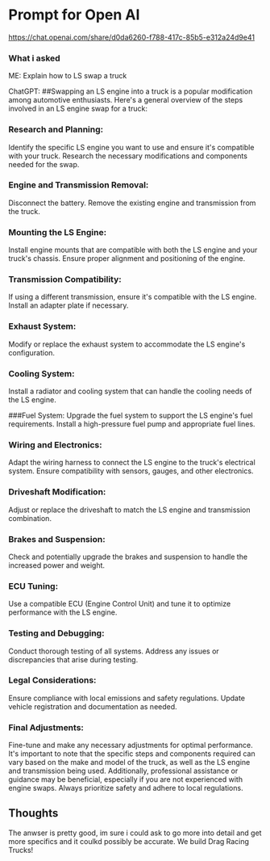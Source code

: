 # Prompt for Open AI

https://chat.openai.com/share/d0da6260-f788-417c-85b5-e312a24d9e41

### What i asked
ME: Explain how to LS swap a truck

ChatGPT: 
##Swapping an LS engine into a truck is a popular modification among automotive enthusiasts. Here's a general overview of the steps involved in an LS engine swap for a truck:

### Research and Planning:

Identify the specific LS engine you want to use and ensure it's compatible with your truck.
Research the necessary modifications and components needed for the swap.

### Engine and Transmission Removal:
Disconnect the battery.
Remove the existing engine and transmission from the truck.

### Mounting the LS Engine:
Install engine mounts that are compatible with both the LS engine and your truck's chassis.
Ensure proper alignment and positioning of the engine.

### Transmission Compatibility:
If using a different transmission, ensure it's compatible with the LS engine.
Install an adapter plate if necessary.

### Exhaust System:
Modify or replace the exhaust system to accommodate the LS engine's configuration.

### Cooling System:
Install a radiator and cooling system that can handle the cooling needs of the LS engine.

###Fuel System:
Upgrade the fuel system to support the LS engine's fuel requirements.
Install a high-pressure fuel pump and appropriate fuel lines.

### Wiring and Electronics:
Adapt the wiring harness to connect the LS engine to the truck's electrical system.
Ensure compatibility with sensors, gauges, and other electronics.

### Driveshaft Modification:
Adjust or replace the driveshaft to match the LS engine and transmission combination.

### Brakes and Suspension:
Check and potentially upgrade the brakes and suspension to handle the increased power and weight.

### ECU Tuning:
Use a compatible ECU (Engine Control Unit) and tune it to optimize performance with the LS engine.

### Testing and Debugging:
Conduct thorough testing of all systems.
Address any issues or discrepancies that arise during testing.

### Legal Considerations:
Ensure compliance with local emissions and safety regulations.
Update vehicle registration and documentation as needed.

### Final Adjustments:
Fine-tune and make any necessary adjustments for optimal performance.
It's important to note that the specific steps and components required can vary based on the make and model of the truck, as well as the LS engine and transmission being used. Additionally, professional assistance or guidance may be beneficial, especially if you are not experienced with engine swaps. Always prioritize safety and adhere to local regulations.

## Thoughts

The anwser is pretty good, im sure i could ask to go more into detail and get more specifics and it coulkd possibly be accurate. We build Drag Racing Trucks!
